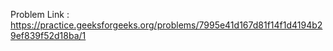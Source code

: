 Problem Link : https://practice.geeksforgeeks.org/problems/7995e41d167d81f14f1d4194b29ef839f52d18ba/1